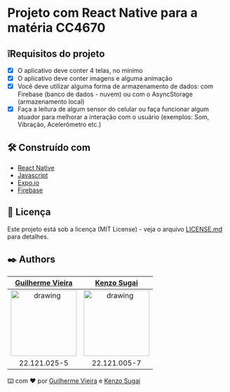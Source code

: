 # Projeto com React Native para a matéria CC4670

## ❕Requisitos do projeto

- [x] O aplicativo deve conter 4 telas, no mínimo 
- [x] O aplicativo deve conter imagens e alguma animação 
- [x] Você deve utilizar alguma forma de armazenamento de dados: com Firebase (banco de dados - nuvem) ou com o AsyncStorage (armazenamento local) 
- [x] Faça a leitura de algum sensor do celular ou faça funcionar algum atuador para melhorar a interação com o usuário (exemplos: Som, Vibração, Acelerômetro etc.) 

## 🛠️ Construído com

* [React Native](https://reactnative.dev/)
* [Javascript](https://www.javascript.com/)
* [Expo.io](https://expo.dev/)
* [Firebase](https://firebase.google.com/?hl=pt)

## 📄 Licença

Este projeto está sob a licença (MIT License) - veja o arquivo [LICENSE.md](https://github.com/guilhermevieirasilvagoncalves/reactNativeProject/blob/main/LICENSE) para detalhes.

## ✒️ Authors

[Guilherme Vieira](https://github.com/guilhermevieirasilvagoncalves)           |  [Kenzo Sugai](https://github.com/Kenzo-Sugai)         
:-------------------------:|:-------------------------:|
<img src="https://avatars.githubusercontent.com/u/88863957?v=4" alt="drawing" width="150"/>  |  <img src="https://avatars.githubusercontent.com/u/79611160?v=4" alt="drawing" width="150"/>
22.121.025-5 | 22.121.005-7

⌨️ com ❤️ por [Guilherme Vieira](https://github.com/guilhermevieirasilvagoncalves) e [Kenzo Sugai](https://github.com/Kenzo-Sugai)
